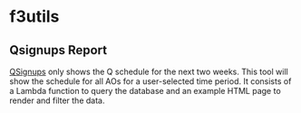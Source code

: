 # f3utils

## Qsignups Report
[QSignups](https://github.com/evanpetzoldt/qsignups-lambda) only shows the Q schedule for the next two
weeks.  This tool will show the schedule for all AOs for a user-selected time period.  It consists of a
Lambda function to query the database and an example HTML page to render and filter the data.
